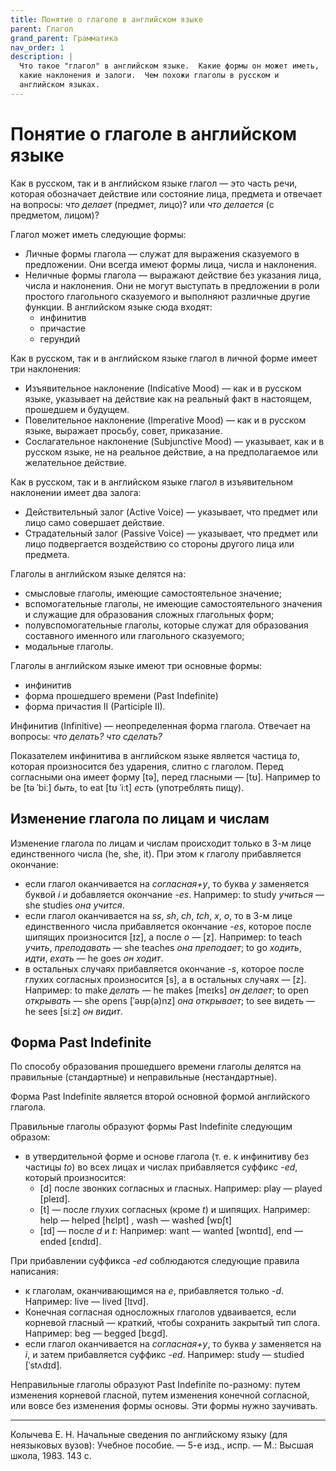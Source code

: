 ```yaml
---
title: Понятие о глаголе в английском языке
parent: Глагол
grand_parent: Грамматика
nav_order: 1
description: |
  Что такое "глагол" в английском языке.  Какие формы он может иметь,
  какие наклонения и залоги.  Чем похожи глаголы в русском и
  английском языках.
---
```


# Понятие о глаголе в английском языке

Как в русском, так и в английском языке глагол — это часть речи,
которая обозначает действие или состояние лица, предмета и отвечает на
вопросы: *что делает* (предмет, лицо)? или *что делается* (с
предметом, лицом)?

Глагол может иметь следующие формы:
- Личные формы глагола — служат для выражения сказуемого в
  предложении.  Они всегда имеют формы лица, числа и наклонения.
- Неличные формы глагола — выражают действие без указания лица, числа
  и наклонения.  Они не могут выступать в предложении в роли простого
  глагольного сказуемого и выполняют различные другие функции.  В
  английском языке сюда входят:
  - инфинитив
  - причастие
  - герундий

Как в русском, так и в английском языке глагол в личной форме имеет
три наклонения:
- Изъявительное наклонение (Indicative Mood) — как и в русском языке,
  указывает на действие как на реальный факт в настоящем, прошедшем и
  будущем.
- Повелительное наклонение (Imperative Mood) — как и в русском языке,
  выражает просьбу, совет, приказание.
- Сослагательное наклонение (Subjunctive Mood) — указывает, как и в
  русском языке, не на реальное действие, а на предполагаемое или
  желательное действие.

Как в русском, так и в английском языке глагол в изъявительном
наклонении имеет два залога:
- Действительный залог (Active Voice) — указывает, что предмет или
  лицо само совершает действие.
- Страдательный залог (Passive Voice) — указывает, что предмет или
  лицо подвергается воздействию со стороны другого лица или предмета.

Глаголы в английском языке делятся на:
- смысловые глаголы, имеющие самостоятельное значение;
- вспомогательные глаголы, не имеющие самостоятельного значения и
  служащие для образования сложных глагольных форм;
- полувспомогательные глаголы, которые служат для образования
  составного именного или глагольного сказуемого;
- модальные глаголы.

Глаголы в английском языке имеют три основные формы:
- инфинитив
- форма прошедшего времени (Past Indefinite)
- форма причастия II (Participle II).

Инфинитив (Infinitive) — неопределенная форма глагола.  Отвечает на
вопросы: *что делать?* *что сделать?*

Показателем инфинитива в английском языке является частица *to*,
которая произносится без ударения, слитно с глаголом.  Перед
согласными она имеет форму [tə], перед гласными — [tʊ].  Например to
be [tə ˈbiː] *быть*, to eat [tʊ ˈiːt] *есть* (употреблять пищу).


## Изменение глагола по лицам и числам

Изменение глагола по лицам и числам происходит только в 3-м лице
единственного числа (he, she, it).  При этом к глаголу прибавляется
окончание:
- если глагол оканчивается на *согласная+y*, то буква *y* заменяется
  буквой *i* и добавляется окончание *-es*. Например: to study
  *учиться* — she studies *она учится*.
- если глагол оканчивается на *ss*, *sh*, *ch*, *tch*, *x*, *o*, то в
  3-м лице единственного числа прибавляется окончание *-es*, которое
  после шипящих произносится [ɪz], а после *o* — [z]. Например: to
  teach *учить*, *преподавать* — she teaches *она преподает*; to go
  *ходить*, *идти*, *ехать* — he goes *он ходит*.
- в остальных случаях прибавляется окончание *-s*, которое после
  глухих согласных произносится [s], а в остальных случаях — [z].
  Например: to make *делать* — he makes [meɪks] *он делает*; to open
  *открывать* — she opens [ˈəʊp(ə)nz] *она открывает*; to see видеть —
  he sees [siːz] *он видит*.


## Форма Past Indefinite

По способу образования прошедшего времени глаголы делятся на
правильные (стандартные) и неправильные (нестандартные).

Форма Past Indefinite является второй основной формой английского
глагола.

Правильные глаголы образуют формы Past Indefinite следующим образом:
- в утвердительной форме и основе глагола (т. е. к инфинитиву без
  частицы *to*) во всех лицах и числах прибавляется суффикс *-ed*,
  который произносится:
  - [d] после звонких согласных и гласных.  Например: play — played
    [pleɪd].
  - [t] — после глухих согласных (кроме *t*) и шипящих.
    Например: help — helped [hɛlpt] , wash — washed [wɒʃt]
  - [ɪd] — после *d* и *t*: Например: want — wanted [wɒntɪd], end —
    ended [ɛndɪd].

При прибавлении суффикса *-ed* соблюдаются следующие правила
написания:
- к глаголам, оканчивающимся на *е*, прибавляется только *-d*.
  Например: live — lived [lɪvd].
- Конечная согласная односложных глаголов удваивается, если корневой
  гласный — краткий, чтобы сохранить закрытый тип слога.  Например:
  beg — begged [bɛɡd].
- если глагол оканчивается на *согласная+y*, то буква *y* заменяется
  на *i*, и затем прибавляется суффикс *-ed*.  Например: study —
  studied [ˈstʌdɪd].

Неправильные глаголы образуют Past Indefinite по-разному: путем
изменения корневой гласной, путем изменения конечной согласной, или
вовсе без изменения формы основы.  Эти формы нужно заучивать.


---

Колычева Е. Н.  Начальные сведения по английскому языку (для
неязыковых вузов): Учебное пособие. — 5-е изд., испр. — М.: Высшая
школа, 1983. 143 с.
